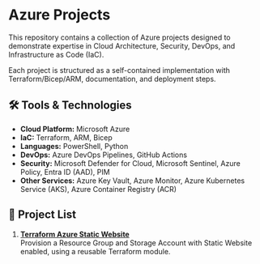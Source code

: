# Azure Projects 

This repository contains a collection of Azure projects designed to demonstrate expertise in Cloud Architecture, Security, DevOps, and Infrastructure as Code (IaC). 

Each project is structured as a self-contained implementation with Terraform/Bicep/ARM, documentation, and deployment steps.  

## 🛠 Tools & Technologies  

- **Cloud Platform:** Microsoft Azure  
- **IaC:** Terraform, ARM, Bicep  
- **Languages:** PowerShell, Python  
- **DevOps:** Azure DevOps Pipelines, GitHub Actions  
- **Security:** Microsoft Defender for Cloud, Microsoft Sentinel, Azure Policy, Entra ID (AAD), PIM  
- **Other Services:** Azure Key Vault, Azure Monitor, Azure Kubernetes Service (AKS), Azure Container Registry (ACR)  


## 📂 Project List  

1. **[Terraform Azure Static Website](./01-Terraform-Azure-Static-Website/)**  
   Provision a Resource Group and Storage Account with Static Website enabled, using a reusable Terraform module.  

 

